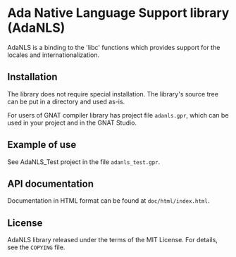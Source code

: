 Ada Native Language Support library (AdaNLS)
============================================
AdaNLS is a binding to the 'libc' functions which provides support for the
locales and internationalization.

Installation
------------
The library does not require special installation. The library's source tree
can be put in a directory and used as-is.

For users of GNAT compiler library has project file `adanls.gpr`, which can be
used in your project and in the GNAT Studio.

Example of use
--------------
See AdaNLS_Test project in the file `adanls_test.gpr`.

API documentation
-----------------
Documentation in HTML format can be found at `doc/html/index.html`.

License
-------
AdaNLS library released under the terms of the MIT License.
For details, see the `COPYING` file.
